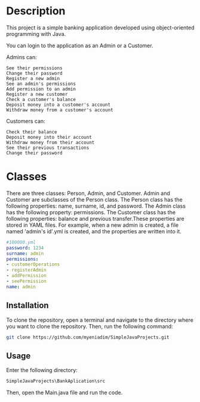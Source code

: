 # Description


This project is a simple banking application developed using object-oriented programming with Java.

You can login to the application as an Admin or a Customer. 

Admins can:
```
See their permissions
Change their password
Register a new admin
See an admin's permissions
Add permission to an admin
Register a new customer
Check a customer's balance
Deposit money into a customer's account
Withdraw money from a customer's account
```
Customers can:
```
Check their balance
Deposit money into their account
Withdraw money from their account
See their previous transactions
Change their password
```
# Classes

There are three classes: Person, Admin, and Customer. Admin and Customer are subclasses of the Person class. The Person class has the following properties: name, surname, id, and password. The Admin class has the following property: permissions. The Customer class has the following properties: balance and previous transfer.These properties are stored in YAML files. For example, when a new admin is created, a file named 'admin's id'.yml is created, and the properties are written into it.

```yaml
#100000.yml
password: 1234
surname: admin
permissions:
- customerOperations
- registerAdmin
- addPermission
- seePermission
name: admin
```


## Installation

To clone the repository, open a terminal and navigate to the directory where you want to clone the repository. Then, run the following command:

```bash
git clone https://github.com/myeniadim/SimpleJavaProjects.git
```

## Usage

Enter the following directory:

```bash
SimpleJavaProjects\BankAplication\src
```
Then, open the Main.java file and run the code.
